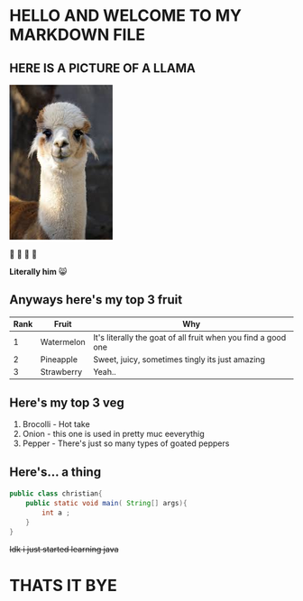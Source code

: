 # HELLO AND WELCOME TO MY MARKDOWN FILE 

## HERE IS A PICTURE OF A LLAMA

![LLAMA](./download.jpg)

🦙
🦙
🦙
🦙
 
**Literally him** 😸

## Anyways here's my top 3 fruit 

| Rank | Fruit | Why |
| --- | --- | --- |
| 1 | Watermelon | It's literally the goat of all fruit when you find a good one |
| 2 | Pineapple | Sweet, juicy, sometimes tingly its just amazing |
| 3 | Strawberry | Yeah.. | 

## Here's my top 3 veg

1. Brocolli - Hot take 
2. Onion - this one is used in pretty muc eeverythig 
3. Pepper - There's just so many types of goated peppers 

## Here's... a thing 

```java
public class christian{
    public static void main( String[] args){
        int a ;
    }
}
```
~~Idk i just started learning java~~

# THATS IT BYE